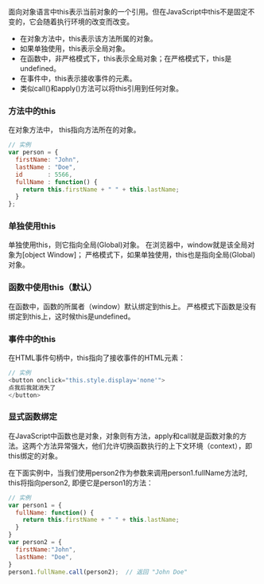 面向对象语言中this表示当前对象的一个引用。但在JavaScript中this不是固定不变的，它会随着执行环境的改变而改变。

- 在对象方法中，this表示该方法所属的对象。
- 如果单独使用，this表示全局对象。
- 在函数中，非严格模式下，this表示全局对象；在严格模式下，this是undefined。
- 在事件中，this表示接收事件的元素。
- 类似call()和apply()方法可以将this引用到任何对象。

### 方法中的this
在对象方法中， this指向方法所在的对象。

```js
// 实例
var person = {
  firstName: "John",
  lastName : "Doe",
  id       : 5566,
  fullName : function() {
    return this.firstName + " " + this.lastName;
  }
};
```

### 单独使用this
单独使用this，则它指向全局(Global)对象。
在浏览器中，window就是该全局对象为[object Window]；
严格模式下，如果单独使用，this也是指向全局(Global)对象。

### 函数中使用this（默认）
在函数中，函数的所属者（window）默认绑定到this上。
严格模式下函数是没有绑定到this上，这时候this是undefined。

### 事件中的this
在HTML事件句柄中，this指向了接收事件的HTML元素：

```js
// 实例
<button onclick="this.style.display='none'">
点我后我就消失了
</button>
```

### 显式函数绑定
在JavaScript中函数也是对象，对象则有方法，apply和call就是函数对象的方法。这两个方法异常强大，他们允许切换函数执行的上下文环境（context），即this绑定的对象。

在下面实例中，当我们使用person2作为参数来调用person1.fullName方法时, this将指向person2, 即便它是person1的方法：

```js
// 实例
var person1 = {
  fullName: function() {
    return this.firstName + " " + this.lastName;
  }
}
var person2 = {
  firstName:"John",
  lastName: "Doe",
}
person1.fullName.call(person2);  // 返回 "John Doe"
```